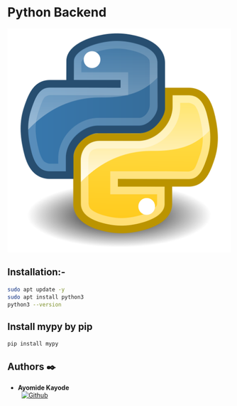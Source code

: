 # Python Backend

![Python](./0x00-python_variable_annotations/main_files/Python_LOGO.png)

## Installation:-

```bash
sudo apt update -y
sudo apt install python3
python3 --version
```

## Install mypy by pip

```bash
pip install mypy
```

## Authors :black_nib:

- **Ayomide Kayode** &nbsp;&nbsp;&nbsp;&nbsp;&nbsp;&nbsp; <br />
  &nbsp;&nbsp;[<img height="" src="https://img.shields.io/static/v1?label=&message=GitHub&color=181717&logo=GitHub&logoColor=f2f2f2&labelColor=2F333A" alt="Github">](https://github.com/AyomideKayode)
